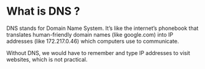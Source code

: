 # What is DNS ?

DNS stands for Domain Name System. It’s like the internet’s phonebook that translates human-friendly domain names (like google.com) into IP addresses (like 172.217.0.46) which computers use to communicate.

Without DNS, we would have to remember and type IP addresses to visit websites, which is not practical.
